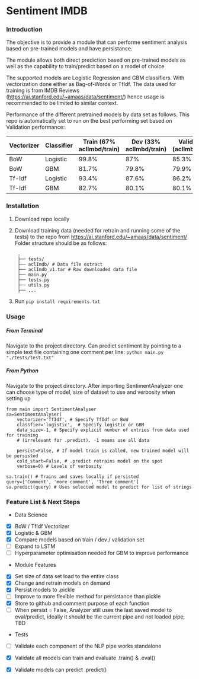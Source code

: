 # Sentiment IMDB

### Introduction
The objective is to provide a module that can performe sentiment analysis based on pre-trained models and have persistance.

The module allows both direct prediction based on pre-trained models as well as the capability to train/predict based on a model of choice

The supported models are Logistic Regression and GBM classifiers. With vectorization done either as Bag-of-Words or TfIdf. The data used for training is from IMDB Reviews (https://ai.stanford.edu/~amaas/data/sentiment/) hence usage is recommended to be limited to similar context. 

Performance of the different pretrained models by data set as follows. This repo is automatically set to run on the best performing set based on Validation performance:

Vectorizer  | Classifier | Train (67% aclImbd/train) | Dev (33% aclImbd/train) | Validation (aclImbd/test)
------------- | -------------|---|---|---
BoW  | Logistic | 99.8% | 87% | 85.3%
BoW  | GBM | 81.7% | 79.8% | 79.9%
Tf-Idf  | Logistic | 93.4% | 87.6% | 86.2%
Tf-Idf  | GBM | 82.7% | 80.1% | 80.1%

### Installation
1. Download repo locally
2. Download training data (needed for retrain and running some of the tests) to the repo from https://ai.stanford.edu/~amaas/data/sentiment/ 
Folder structure should be as follows:

	    .
	    ├── tests/
	    ├── aclImdb/ # Data file extract
	    ├── aclImdb_v1.tar # Raw downloaded data file
	    ├── main.py
	    ├── tests.py
	    ├── utils.py
	    ├── ...
    
3. Run `pip install requirements.txt`

### Usage
##### From Terminal
Navigate to the project directory. Can predict sentiment by pointing to a simple text file containing one comment per line:
`python main.py "./tests/test.txt"`
##### From Python
Navigate to the project directory. After importing SentimentAnalyzer one can choose type of model, size of dataset to use and verbosity when setting up
```
from main import SentimentAnalyser
sa=SentimentAnalyser(
	vectorizer='TfIdf', # Specify TfIdf or BoW
	classfier='logistic',  # Specify logistic or GBM
	data_size=-1, # Specify explicit number of entries from data used for training 
	# (irrelevant for .predict). -1 means use all data
	
	persist=False, # If model train is called, new trained model will be persisted
	cold_start=False, # .predict retrains model on the spot
	verbose=0) # Levels of verbosity

sa.train() # Trains and saves locally if persisted
query=['Comment', 'more comment', 'Three comment']
sa.predict(query) # Uses selected model to predict for list of strings
```

### Feature List & Next Steps
- Data Science
- [x] BoW / TfIdf Vectorizer
- [x] Logistic & GBM
- [x] Compare models based on train / dev / validation set
- [ ] Expand to LSTM
- [ ] Hyperparameter optimisation needed for GBM to improve performance
- Module Features
- [x] Set size of data set load to the entire class
- [x] Change and retrain models on demand
- [x] Persist models to .pickle
- [ ] Improve to more flexible method for persistance than pickle
- [x] Store to github and comment purpose of each function
- [ ] When persist = False, Analyzer still uses the last saved model to eval/predict, ideally it should be the current pipe and not loaded pipe, TBD
- Tests
- [ ] Validate each component of the NLP pipe works standalone
- [x] Validate all models can train and evaluate .train() & .eval()
- [x] Validate models can predict .predict()

